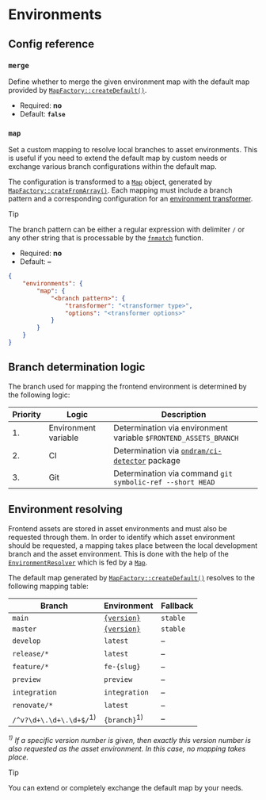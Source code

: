 # Environments

## Config reference

### `merge`

Define whether to merge the given environment map with the default
map provided by [`MapFactory::createDefault()`](../../src/Asset/Environment/Map/MapFactory.php).

* Required: **no**
* Default: **`false`**

### `map`

Set a custom mapping to resolve local branches to asset environments.
This is useful if you need to extend the default map by custom needs
or exchange various branch configurations within the default map.

The configuration is transformed to a [`Map`](../../src/Asset/Environment/Map/Map.php)
object, generated by [`MapFactory::crateFromArray()`](../../src/Asset/Environment/Map/MapFactory.php).
Each mapping must include a branch pattern and a corresponding
configuration for an [environment transformer](../components/environment-transformers.md).

> [!TIP]
> The branch pattern can be either a regular expression with
> delimiter `/` or any other string that is processable by the
> [`fnmatch`][1] function.

* Required: **no**
* Default: **–**

```json
{
    "environments": {
        "map": {
            "<branch pattern>": {
                "transformer": "<transformer type>",
                "options": "<transformer options>"
            }
        }
    }
}
```

## Branch determination logic

The branch used for mapping the frontend environment is determined by the following logic:

| Priority | Logic                | Description                                                      |
|----------|----------------------|------------------------------------------------------------------|
| 1.       | Environment variable | Determination via environment variable `$FRONTEND_ASSETS_BRANCH` |
| 2.       | CI                   | Determination via [`ondram/ci-detector`][2] package              |
| 3.       | Git                  | Determination via command `git symbolic-ref --short HEAD`        |

## Environment resolving

Frontend assets are stored in asset environments and must also be requested through them.
In order to identify which asset environment should be requested, a mapping takes place
between the local development branch and the asset environment. This is done with the
help of the [`EnvironmentResolver`](../../src/Asset/Environment/EnvironmentResolver.php) which
is fed by a [`Map`](../../src/Asset/Environment/Map/Map.php).

The default map generated by [`MapFactory::createDefault()`](../../src/Asset/Environment/Map/MapFactory.php)
resolves to the following mapping table:

| Branch                             | Environment                      | Fallback |
|------------------------------------|----------------------------------|----------|
| `main`                             | [`{version}`](source.md#version) | `stable` |
| `master`                           | [`{version}`](source.md#version) | `stable` |
| `develop`                          | `latest`                         | –        |
| `release/*`                        | `latest`                         | –        |
| `feature/*`                        | `fe-{slug}`                      | –        |
| `preview`                          | `preview`                        | –        |
| `integration`                      | `integration`                    | –        |
| `renovate/*`                       | `latest`                         | –        |
| `/^v?\d+\.\d+\.\d+$/`<sup>1)</sup> | `{branch}`<sup>1)</sup>          | –        |

_<sup>1)</sup> If a specific version number is given, then exactly this version number is
also requested as the asset environment. In this case, no mapping takes place._

> [!TIP]
> You can extend or completely exchange the default map by your needs.

[1]: https://www.php.net/manual/en/function.fnmatch.php
[2]: https://packagist.org/packages/ondram/ci-detector
